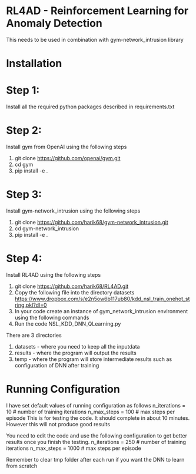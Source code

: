# RL4AD - Reinforcement Learning for Anomaly Detection

This needs to be used in combination with gym-network_intrusion library

# Installation
# Step 1: 
Install all the required python packages described in requirements.txt

# Step 2: 
Install gym from OpenAI using the following steps
1. git clone https://github.com/openai/gym.git
2. cd gym
3. pip install -e .

# Step 3: 
Install gym-network_intrusion using the following steps
1. git clone https://github.com/harik68/gym-network_intrusion.git
2. cd gym-network_intrusion
3. pip install -e .

# Step 4: 
Install RL4AD using the following steps
1. git clone https://github.com/harik68/RL4AD.git
2. Copy the following file into the directory datasets
   https://www.dropbox.com/s/e2n5ow6b117ub80/kdd_nsl_train_onehot_string.pkl?dl=0
3. In your code create an instance of gym_network_intrusion environment using the following commands
4. Run the code NSL_KDD_DNN_QLearning.py

There are 3 directories
1. datasets - where you need to keep all the inputdata
2. results - where the program will output the results
3. temp - where the program will store intermediate results such as configuration of DNN after training

# Running Configuration
I have set default values of running configuration as follows
n_iterations = 10 # number of training iterations
n_max_steps = 100 # max steps per episode
This is for testing the code. It should complete in about 10 minutes. However this will not produce good results

You need to edit the code and use the following configuration to get better results once you finish the testing. 
n_iterations = 250 # number of training iterations
n_max_steps = 1000 # max steps per episode


Remember to clear tmp folder after each run if you want the DNN to learn from scratch

